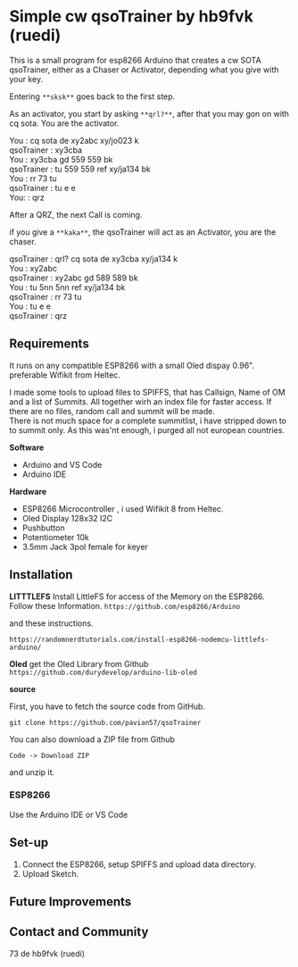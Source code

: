 # Simple cw qsoTrainer by hb9fvk (ruedi)

This is a small program for esp8266 Arduino that creates a cw SOTA qsoTrainer, either as a Chaser or Activator, depending what you give with your key.

Entering `**sksk**` goes back to the first step. 

As an activator, you start by asking `**qrl?**`, after that you may gon on with cq sota. You are the activator.  

You			: cq sota de xy2abc xy/jo023 k  
qsoTrainer	: xy3cba  
You			: xy3cba gd 559 559 bk  
qsoTrainer	: tu 559 559 ref xy/ja134 bk  
You			: rr 73 tu  
qsoTrainer	: tu e e  
You:        : qrz  

After a QRZ, the next Call is coming.  


if you give a `**kaka**`, the qsoTrainer will act as an Activator, you are the chaser.  

qsoTrainer	: qrl? cq sota de xy3cba xy/ja134 k  
You			: xy2abc  
qsoTrainer	: xy2abc gd 589 589 bk  
You			: tu 5nn 5nn ref xy/ja134 bk  
qsoTrainer	: rr 73 tu  
You			: tu e e  
qsoTrainer	: qrz 


## Requirements
It runs on any compatible ESP8266 with a small Oled dispay 0.96".  preferable Wifikit from Heltec. 

I made some tools to upload files to SPIFFS, that has Callsign, Name of OM and a list of Summits. All together wirh an index file for faster access. If there are no files, random call and summit will be made.  
There is not much space for a complete summitlist, i have stripped down to to summit only. As this was'nt enough, i purged all not european countries. 


**Software**
- Arduino and VS Code  
- Arduino IDE

**Hardware**

- ESP8266 Microcontroller , i used Wifikit 8 from Heltec.  
- Oled Display 128x32 I2C  
- Pushbutton  
- Potentiometer 10k  
- 3.5mm Jack 3pol female for keyer


## Installation

**LITTTLEFS**
Install LittleFS for access of the Memory on the ESP8266.
Follow these Information.
`https://github.com/esp8266/Arduino`

and these instructions.

`https://randomnerdtutorials.com/install-esp8266-nodemcu-littlefs-arduino/`


**Oled**
get the Oled Library from Github  
`https://github.com/durydevelop/arduino-lib-oled`  

**source**

First, you have to fetch the source code from GitHub. 

`git clone https://github.com/pavian57/qsoTrainer`

You can also download a ZIP file from Github

`Code -> Download ZIP`

and unzip it.


### ESP8266
Use the Arduino IDE or VS Code

## Set-up

1. Connect the ESP8266, setup SPIFFS and upload data directory.   
2. Upload Sketch.  


## Future Improvements


## Contact and Community

73 de hb9fvk (ruedi)

